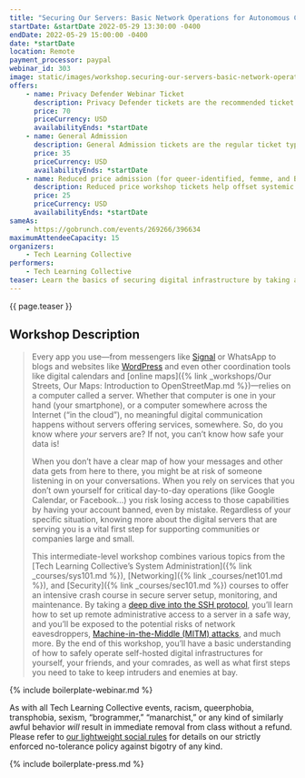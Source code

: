 ```yaml
---
title: "Securing Our Servers: Basic Network Operations for Autonomous Communities"
startDate: &startDate 2022-05-29 13:30:00 -0400
endDate: 2022-05-29 15:00:00 -0400
date: *startDate
location: Remote
payment_processor: paypal
webinar_id: 303
image: static/images/workshop.securing-our-servers-basic-network-operations-for-autonomous-communities.rectangle.jpg
offers:
    - name: Privacy Defender Webinar Ticket
      description: Privacy Defender tickets are the recommended ticket type for those who can afford to help fund the digital security and online privacy advocacy communities with their financial resources, are attending the workshop with the support of their employers or other backers, or have other resources available to them. Purchasing tickets at this level makes it possible for us to offer reduced price tickets to those in need.
      price: 70
      priceCurrency: USD
      availabilityEnds: *startDate
    - name: General Admission
      description: General Admission tickets are the regular ticket type intended for members of the general public.
      price: 35
      priceCurrency: USD
      availabilityEnds: *startDate
    - name: Reduced price admission (for queer-identified, femme, and BIPOC people)
      description: Reduced price workshop tickets help offset systemic biases prevalent in society and in the technology sector especially.
      price: 25
      priceCurrency: USD
      availabilityEnds: *startDate
sameAs:
    - https://gobrunch.com/events/269266/396634
maximumAttendeeCapacity: 15
organizers:
    - Tech Learning Collective
performers:
    - Tech Learning Collective
teaser: Learn the basics of securing digital infrastructure by taking a deep-dive into the Secure Shell (SSH) protocol, a fundamental component of safe administrative access to remote servers. Regardless of whether you rely on one or many thousands of servers to power your daily operations, securely managing those machines is essential to the success of your efforts. This intermediate-level workshop shows you how to securely set up, access, and debug connection issues over the SSH protocol so that you&rsquo;ll be ready to operate self-hosted digital infrastructure for yourself, friends, or comrades.
---
```


{{ page.teaser }}

## Workshop Description

> Every app you use&mdash;from messengers like [Signal](https://signal.org/) or WhatsApp to blogs and websites like [WordPress](https://wordpress.org/) and even other coordination tools like digital calendars and [online maps]({% link _workshops/Our Streets, Our Maps: Introduction to OpenStreetMap.md %})&mdash;relies on a computer called a server. Whether that computer is one in your hand (your smartphone), or a computer somewhere across the Internet (&ldquo;in the cloud&rdquo;), no meaningful digital communication happens without servers offering services, somewhere. So, do you know where *your* servers are? If not, you can&rsquo;t know how safe your data is!
>
> When you don&rsquo;t have a clear map of how your messages and other data gets from here to there, you might be at risk of someone listening in on your conversations. When you rely on services that you don&rsquo;t own yourself for critical day-to-day operations (like Google Calendar, or Facebook&hellip;) you risk losing access to those capabilities by having your account banned, even by mistake. Regardless of your specific situation, knowing more about the digital servers that are serving you is a vital first step for supporting communities or companies large and small.
>
> This intermediate-level workshop combines various topics from the [Tech Learning Collective&rsquo;s System Administration]({% link _courses/sys101.md %}), [Networking]({% link _courses/net101.md %}), and [Security]({% link _courses/sec101.md %}) courses to offer an intensive crash course in secure server setup, monitoring, and maintenance. By taking a [deep dive into the SSH protocol](https://github.com/AnarchoTechNYC/meta/blob/master/train-the-trainers/practice-labs/introduction-to-securing-virtualized-secure-shell-servers/README.md), you&rsquo;ll learn how to set up remote administrative access to a server in a safe way, and you&rsquo;ll be exposed to the potential risks of network eavesdroppers, [Machine-in-the-Middle (MITM) attacks](https://en.wikipedia.org/wiki/Man-in-the-middle_attack), and much more. By the end of this workshop, you&rsquo;ll have a basic understanding of how to safely operate self-hosted digital infrastructures for yourself, your friends, and your comrades, as well as what first steps you need to take to keep intruders and enemies at bay.

{% include boilerplate-webinar.md %}

As with all Tech Learning Collective events, racism, queerphobia, transphobia, sexism, &ldquo;brogrammer,&rdquo; &ldquo;manarchist,&rdquo; or any kind of similarly awful behavior *will* result in immediate removal from class without a refund. Please refer to [our lightweight social rules](https://github.com/AnarchoTechNYC/meta/wiki/Social-rules) for details on our strictly enforced no-tolerance policy against bigotry of any kind.

{% include boilerplate-press.md %}
